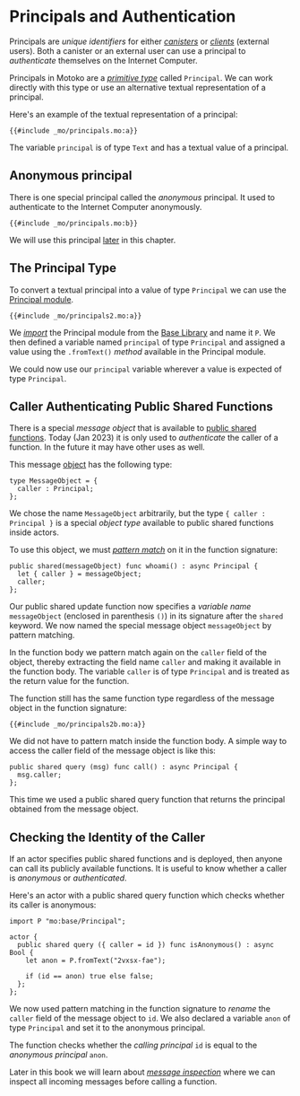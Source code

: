 # Principals and Authentication

Principals are _unique identifiers_ for either _[canisters](/internet-computer-programming-concepts/actors/actor-to-canister.html)_ or _[clients](/internet-computer-programming-concepts/canister-calling.html)_ (external users). Both a canister or an external user can use a principal to _authenticate_ themselves on the Internet Computer.

Principals in Motoko are a _[primitive type](/common-programming-concepts/types.html#primitive-types)_ called `Principal`. We can work directly with this type or use an alternative textual representation of a principal.

Here's an example of the textual representation of a principal:

```motoko
{{#include _mo/principals.mo:a}}
```

The variable `principal` is of type `Text` and has a textual value of a principal.

## Anonymous principal

There is one special principal called the _anonymous_ principal. It used to authenticate to the Internet Computer anonymously.

```motoko
{{#include _mo/principals.mo:b}}
```

We will use this principal [later](#calling-an-actor-anonymously) in this chapter.

## The Principal Type

To convert a textual principal into a value of type `Principal` we can use the [Principal module](/base-library/primitive-types/principal.html).

```motoko
{{#include _mo/principals2.mo:a}}
```

We _[import](/common-programming-concepts/modules.html)_ the Principal module from the [Base Library](/base-library.html) and name it `P`. We then defined a variable named `principal` of type `Principal` and assigned a value using the `.fromText()` _method_ available in the Principal module.

We could now use our `principal` variable wherever a value is expected of type `Principal`.

## Caller Authenticating Public Shared Functions

There is a special _message object_ that is available to [public shared functions](/internet-computer-programming-concepts/actors.html#public-shared-functions-in-actors). Today (Jan 2023) it is only used to _authenticate_ the caller of a function. In the future it may have other uses as well.

This message [object](/common-programming-concepts/objects-and-classes/objects.html) has the following type:

```motoko
type MessageObject = {
  caller : Principal;
};
```

We chose the name `MessageObject` arbitrarily, but the type `{ caller : Principal }` is a special _object type_ available to public shared functions inside actors.

To use this object, we must _[pattern match](/common-programming-concepts/pattern-matching.html)_ on it in the function signature:

```motoko, run
public shared(messageObject) func whoami() : async Principal {
  let { caller } = messageObject;
  caller;
};
```

Our public shared update function now specifies a _variable name_ `messageObject` (enclosed in parenthesis `()`) in its signature after the `shared` keyword. We now named the special message object `messageObject` by pattern matching.

In the function body we pattern match again on the `caller` field of the object, thereby extracting the field name `caller` and making it available in the function body. The variable `caller` is of type `Principal` and is treated as the return value for the function.

The function still has the same function type regardless of the message object in the function signature:

```motoko
{{#include _mo/principals2b.mo:a}}
```

We did not have to pattern match inside the function body. A simple way to access the caller field of the message object is like this:

```motoko, run
public shared query (msg) func call() : async Principal {
  msg.caller;
};
```

This time we used a public shared query function that returns the principal obtained from the message object.

## Checking the Identity of the Caller

If an actor specifies public shared functions and is deployed, then anyone can call its publicly available functions. It is useful to know whether a caller is _anonymous_ or _authenticated_.

Here's an actor with a public shared query function which checks whether its caller is anonymous:

```motoko, run
import P "mo:base/Principal";

actor {
  public shared query ({ caller = id }) func isAnonymous() : async Bool {
    let anon = P.fromText("2vxsx-fae");

    if (id == anon) true else false;
  };
};
```

We now used pattern matching in the function signature to _rename_ the `caller` field of the message object to `id`. We also declared a variable `anon` of type `Principal` and set it to the anonymous principal.

The function checks whether the _calling principal_ `id` is equal to the _anonymous principal_ `anon`.

Later in this book we will learn about _[message inspection](/advanced-concepts/message-inspection.html)_ where we can inspect all incoming messages before calling a function.
